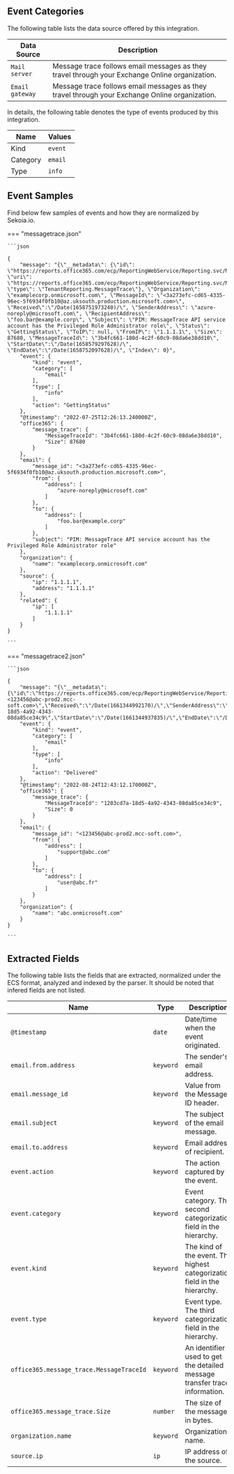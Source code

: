 
## Event Categories


The following table lists the data source offered by this integration.

| Data Source | Description                          |
| ----------- | ------------------------------------ |
| `Mail server` | Message trace follows email messages as they travel through your Exchange Online organization. |
| `Email gateway` | Message trace follows email messages as they travel through your Exchange Online organization. |





In details, the following table denotes the type of events produced by this integration.

| Name | Values |
| ---- | ------ |
| Kind | `event` |
| Category | `email` |
| Type | `info` |




## Event Samples

Find below few samples of events and how they are normalized by Sekoia.io.


=== "messagetrace.json"

    ```json
	
    {
        "message": "{\"__metadata\": {\"id\": \"https://reports.office365.com/ecp/ReportingWebService/Reporting.svc/MessageTrace(0)\", \"uri\": \"https://reports.office365.com/ecp/ReportingWebService/Reporting.svc/MessageTrace(0)\", \"type\": \"TenantReporting.MessageTrace\"}, \"Organization\": \"examplecorp.onmicrosoft.com\", \"MessageId\": \"<3a273efc-cd65-4335-96ec-5f6934f0fb10@az.uksouth.production.microsoft.com>\", \"Received\":\"/Date(1658751973240)/\", \"SenderAddress\": \"azure-noreply@microsoft.com\", \"RecipientAddress\": \"foo.bar@example.corp\", \"Subject\": \"PIM: MessageTrace API service account has the Privileged Role Administrator role\", \"Status\": \"GettingStatus\", \"ToIP\": null, \"FromIP\": \"1.1.1.1\", \"Size\": 87680, \"MessageTraceId\": \"3b4fc661-180d-4c2f-60c9-08da6e38dd10\", \"StartDate\":\"/Date(1658579297628)/\", \"EndDate\":\"/Date(1658752097628)/\", \"Index\": 0}",
        "event": {
            "kind": "event",
            "category": [
                "email"
            ],
            "type": [
                "info"
            ],
            "action": "GettingStatus"
        },
        "@timestamp": "2022-07-25T12:26:13.240000Z",
        "office365": {
            "message_trace": {
                "MessageTraceId": "3b4fc661-180d-4c2f-60c9-08da6e38dd10",
                "Size": 87680
            }
        },
        "email": {
            "message_id": "<3a273efc-cd65-4335-96ec-5f6934f0fb10@az.uksouth.production.microsoft.com>",
            "from": {
                "address": [
                    "azure-noreply@microsoft.com"
                ]
            },
            "to": {
                "address": [
                    "foo.bar@example.corp"
                ]
            },
            "subject": "PIM: MessageTrace API service account has the Privileged Role Administrator role"
        },
        "organization": {
            "name": "examplecorp.onmicrosoft.com"
        },
        "source": {
            "ip": "1.1.1.1",
            "address": "1.1.1.1"
        },
        "related": {
            "ip": [
                "1.1.1.1"
            ]
        }
    }
    	
	```


=== "messagetrace2.json"

    ```json
	
    {
        "message": "{\"__metadata\":{\"id\":\"https://reports.office365.com/ecp/ReportingWebService/Reporting.svc/MessageTrace(5)\",\"uri\":\"https://reports.office365.com/ecp/ReportingWebService/Reporting.svc/MessageTrace(5)\",\"type\":\"TenantReporting.MessageTrace\"},\"Organization\":\"abc.onmicrosoft.com\",\"MessageId\":\"<123456@abc-prod2.mcc-soft.com>\",\"Received\":\"/Date(1661344992170)/\",\"SenderAddress\":\"support@abc.com\",\"RecipientAddress\":\"user@abc.fr\",\"Subject\":null,\"Status\":\"Delivered\",\"ToIP\":null,\"FromIP\":null,\"Size\":0,\"MessageTraceId\":\"1203cd7a-18d5-4a92-4343-08da85ce34c9\",\"StartDate\":\"/Date(1661344937835)/\",\"EndDate\":\"/Date(1661344997835)/\",\"Index\":5}\n",
        "event": {
            "kind": "event",
            "category": [
                "email"
            ],
            "type": [
                "info"
            ],
            "action": "Delivered"
        },
        "@timestamp": "2022-08-24T12:43:12.170000Z",
        "office365": {
            "message_trace": {
                "MessageTraceId": "1203cd7a-18d5-4a92-4343-08da85ce34c9",
                "Size": 0
            }
        },
        "email": {
            "message_id": "<123456@abc-prod2.mcc-soft.com>",
            "from": {
                "address": [
                    "support@abc.com"
                ]
            },
            "to": {
                "address": [
                    "user@abc.fr"
                ]
            }
        },
        "organization": {
            "name": "abc.onmicrosoft.com"
        }
    }
    	
	```





## Extracted Fields

The following table lists the fields that are extracted, normalized under the ECS format, analyzed and indexed by the parser. It should be noted that infered fields are not listed.

| Name | Type | Description                |
| ---- | ---- | ---------------------------|
|`@timestamp` | `date` | Date/time when the event originated. |
|`email.from.address` | `keyword` | The sender's email address. |
|`email.message_id` | `keyword` | Value from the Message-ID header. |
|`email.subject` | `keyword` | The subject of the email message. |
|`email.to.address` | `keyword` | Email address of recipient. |
|`event.action` | `keyword` | The action captured by the event. |
|`event.category` | `keyword` | Event category. The second categorization field in the hierarchy. |
|`event.kind` | `keyword` | The kind of the event. The highest categorization field in the hierarchy. |
|`event.type` | `keyword` | Event type. The third categorization field in the hierarchy. |
|`office365.message_trace.MessageTraceId` | `keyword` | An identifier used to get the detailed message transfer trace information.  |
|`office365.message_trace.Size` | `number` | The size of the message, in bytes. |
|`organization.name` | `keyword` | Organization name. |
|`source.ip` | `ip` | IP address of the source. |

